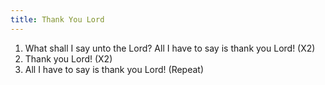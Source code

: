 ```yaml
---
title: Thank You Lord
---
```



1. What shall I say unto the Lord? All I have to say is thank you Lord! (X2)
2. Thank you Lord! (X2)
3. All I have to say is thank you Lord! (Repeat)
